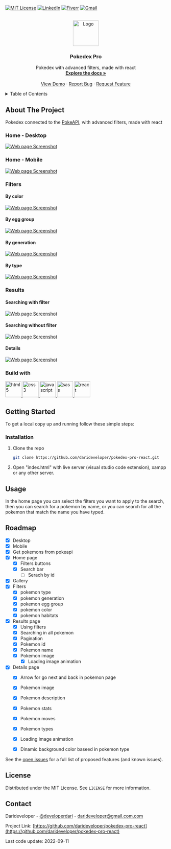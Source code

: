 <!-- Improved compatibility of back to top link: See: https://github.com/othneildrew/Best-README-Template/pull/73 -->
<a name="readme-top"></a>
<!--
*** Thanks for checking out the Best-README-Template. If you have a suggestion
*** that would make this better, please fork the repo and create a pull request
*** or simply open an issue with the tag "enhancement".
*** Don't forget to give the project a star!
*** Thanks again! Now go create something AMAZING! :D
-->



<!-- PROJECT SHIELDS -->
<!--
*** I'm using markdown "reference style" links for readability.
*** Reference links are enclosed in brackets [ ] instead of parentheses ( ).
*** See the bottom of this document for the declaration of the reference variables
*** for contributors-url, forks-url, etc. This is an optional, concise syntax you may use.
*** https://www.markdownguide.org/basic-syntax/#reference-style-links
-->
[![MIT License][license-shield]][license-url]
[![LinkedIn][linkedin-shield]][linkedin-url]
[![Fiverr][fiverr-shield]][fiverr-url]
[![Gmail][gmail-shield]][gmail-url]



<!-- PROJECT LOGO -->
<br />
<div align="center">
  <a href="https://github.com/darideveloper/pokedex-pro-react">
    <img src="./imgs/favicon.png" alt="Logo" width="80" height="80">
  </a>

<h3 align="center">Pokedex Pro</h3>

  <p align="center">
    Pokedex with advanced filters, made with react
    <br />
    <a href="https://github.com/darideveloper/pokedex-pro-react"><strong>Explore the docs »</strong></a>
    <br />
    <br />
    <a href="https://darideveloper.github.io/pokedex-pro-react/">View Demo</a>
    ·
    <a href="https://github.com/darideveloper/pokedex-pro-react/issues">Report Bug</a>
    ·
    <a href="https://github.com/darideveloper/pokedex-pro-react/issues">Request Feature</a>
  </p>
</div>



<!-- TABLE OF CONTENTS -->
<details>
  <summary>Table of Contents</summary>
  <ol>
    <li>
      <a href="#about-the-project">About The Project</a>
      <ul>
        <li><a href="#built-with">Built With</a></li>
      </ul>
    </li>
    <li>
      <a href="#getting-started">Getting Started</a>
      <ul>
        <li><a href="#prerequisites">Prerequisites</a></li>
        <li><a href="#installation">Installation</a></li>
      </ul>
    </li>
    <li><a href="#usage">Usage</a></li>
    <li><a href="#roadmap">Roadmap</a></li>
    <li><a href="#license">License</a></li>
    <li><a href="#contact">Contact</a></li>
  </ol>
</details>



<!-- ABOUT THE PROJECT -->
## About The Project

Pokedex connected to the [PokeAPI](https://pokeapi.co/), with advanced filters, made with react

### Home - Desktop

[![Web page Screenshot][ss-home-desktop]](https://darideveloper.github.io/pokedex-pro-react/)

### Home - Mobile

[![Web page Screenshot][ss-home-mobile]](https://darideveloper.github.io/pokedex-pro-react/)


### Filters

#### By color

[![Web page Screenshot][ss-filter-color]](https://darideveloper.github.io/pokedex-pro-react/)

#### By egg group

[![Web page Screenshot][ss-filter-eggs]](https://darideveloper.github.io/pokedex-pro-react/)

#### By generation
  
[![Web page Screenshot][ss-filter-generations]](https://darideveloper.github.io/pokedex-pro-react/)

#### By type

[![Web page Screenshot][ss-filter-types]](https://darideveloper.github.io/pokedex-pro-react/)

### Results

#### Searching with filter

[![Web page Screenshot][ss-results-1]](https://darideveloper.github.io/pokedex-pro-react/)

#### Searching without filter

[![Web page Screenshot][ss-results-2]](https://darideveloper.github.io/pokedex-pro-react/)

#### Details

[![Web page Screenshot][ss-details]](https://darideveloper.github.io/pokedex-pro-react/)

### Build with

<div>
<a href="https://developer.mozilla.org/es/docs/Web/HTML">
  <img src="https://cdn.svgporn.com/logos/html-5.svg" width="50" alt="html5" title="html5">
</a>
<a href="https://developer.mozilla.org/es/docs/Web/CSS">
  <img src="https://cdn.svgporn.com/logos/css-3.svg" width="50" alt="css3" title="css3">
</a>
<a href="https://developer.mozilla.org/es/docs/Web/javascript">
  <img src="https://cdn.svgporn.com/logos/javascript.svg" width="50" alt="javascript" title="javascript">
</a>
<a href="https://sass-lang.com/">
  <img src="https://cdn.svgporn.com/logos/sass.svg" width="50" alt="sass" title="sass">
</a>
<a href="https://es.reactjs.org/">
  <img src="https://cdn.svgporn.com/logos/react.svg" width="50" alt="react" title="react">
</a>
</div>

<!-- GETTING STARTED -->
## Getting Started

To get a local copy up and running follow these simple steps:


### Installation

1. Clone the repo
   ```sh
   git clone https://github.com/darideveloper/pokedex-pro-react.git
   ```
2. Open "index.html" with live server (visual studio code extension), xampp or any other server.

<!-- USAGE EXAMPLES -->
## Usage

In the home page you can select the filters you want to apply to the search, then you can search for a pokemon by name, or you can search for all the pokemon that match the name you have typed.


<!-- ROADMAP -->
## Roadmap

- [x] Desktop
- [x] Mobile
- [x] Get pokemons from pokeapi
- [x] Home page
  - [x] Filters buttons
  - [x] Search bar
    - [ ] Serach by id
- [x] Gallery
- [x] Filters
  - [x] pokemon type
  - [x] pokemon generation
  - [x] pokemon egg group
  - [x] pokemon color
  - [x] pokemon habitats
- [x] Results page
  - [x] Using filters
  - [x] Searching in all pokemon
  - [x] Pagination
  - [x] Pokemon id
  - [x] Pokemon name
  - [x] Pokemon image  
    - [x] Loading image animation
- [x] Details page
  - [x] Arrow for go next and back in pokemon page
  - [x] Pokemon image
  - [x] Pokemon description
  - [x] Pokemon stats
  - [x] Pokemon moves
  - [x] Pokemon types
  - [x] Loading image animation
  - [x] Dinamic background color baseed in pokemon type 


See the [open issues](https://github.com/darideveloper/pokedex-pro-react/issues) for a full list of proposed features (and known issues).



<!-- LICENSE -->
## License

Distributed under the MIT License. See `LICENSE` for more information.


<!-- CONTACT -->
## Contact

Darideveloper - [@developerdari](https://twitter.com/developerdari) - darideveloper@gmail.com.com

Project Link: [https://github.com/darideveloper/pokedex-pro-react](https://github.com/darideveloper/pokedex-pro-react)


<!-- MARKDOWN LINKS & ./imgs/ -->
<!-- https://www.markdownguide.org/basic-syntax/#reference-style-links -->
[contributors-shield]: https://img.shields.io/github/contributors/darideveloper/pokedex-pro-react.svg?style=for-the-badge
[contributors-url]: https://github.com/darideveloper/pokedex-pro-react/graphs/contributors
[forks-shield]: https://img.shields.io/github/forks/darideveloper/pokedex-pro-react.svg?style=for-the-badge
[forks-url]: https://github.com/darideveloper/pokedex-pro-react/network/members
[stars-shield]: https://img.shields.io/github/stars/darideveloper/pokedex-pro-react.svg?style=for-the-badge
[stars-url]: https://github.com/darideveloper/pokedex-pro-react/stargazers
[issues-shield]: https://img.shields.io/github/issues/darideveloper/pokedex-pro-react.svg?style=for-the-badge
[issues-url]: https://github.com/darideveloper/pokedex-pro-react/issues
[license-shield]: https://img.shields.io/github/license/darideveloper/pokedex-pro-react.svg?style=for-the-badge
[license-url]: https://github.com/darideveloper/pokedex-pro-react/blob/master/LICENSE.txt
[linkedin-shield]: https://img.shields.io/badge/-LinkedIn-black.svg?style=for-the-badge&logo=linkedin&colorB=555
[linkedin-url]: https://www.linkedin.com/in/francisco-dari-hernandez-6456b6181/

[ss-filter-color]: ./imgs/screenshots/filter_color.png
[ss-filter-eggs]: ./imgs/screenshots/filter_eggs.png
[ss-filter-generations]: ./imgs/screenshots/filter_generation.png
[ss-filter-habitats]: ./imgs/screenshots/filter_habitats.png
[ss-filter-types]: ./imgs/screenshots/filter_types.png
[ss-home-desktop]: ./imgs/screenshots/home_desktop.png
[ss-home-mobile]: ./imgs/screenshots/home_mobile.png
[ss-results-1]: ./imgs/screenshots/results_1.png
[ss-results-2]: ./imgs/screenshots/results_2.png
[ss-details]: ./imgs/screenshots/details.png

[gmail-url]: mailto:darideveloper@gmail.com
[fiverr-url]: https://www.fiverr.com/darideveloper
[gmail-shield]: https://img.shields.io/badge/-gmail-black.svg?style=for-the-badge&logo=gmail&colorB=555&logoColor=white
[fiverr-shield]: https://img.shields.io/badge/-fiverr-black.svg?style=for-the-badge&logo=fiverr&colorB=555&logoColor=white

<span>Last code update: <time datetime="2022-09-11" class="last-update">2022-09-11</time>
